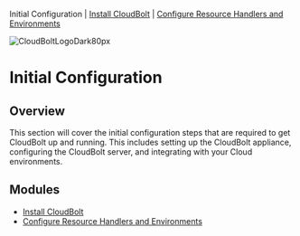 Initial Configuration \| [Install CloudBolt](01_install_cloudbolt/README.md) \| [Configure Resource Handlers and Environments](02_configure_resource_handlers_and_environments/README.md)

![CloudBoltLogoDark80px](https://github.com/user-attachments/assets/66cf699d-6792-4d67-b34c-d153bd92944e)

# Initial Configuration

## Overview
This section will cover the initial configuration steps that are required to get CloudBolt up and running. This includes setting up the CloudBolt appliance, configuring the CloudBolt server, and integrating with your Cloud environments.

## Modules
- [Install CloudBolt](01_install_cloudbolt/README.md)
- [Configure Resource Handlers and Environments](02_configure_resource_handlers_and_environments/README.md)